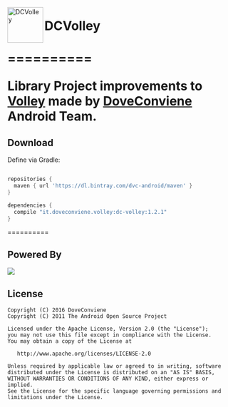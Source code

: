 <img src="https://s21.postimg.org/mqzse00af/dc_volley_logo.png" width="80px" align="left" alt="DCVolley"/><h1>DCVolley<h1/>

==========

Library Project improvements to [Volley](https://android.googlesource.com/platform/frameworks/volley) made by [DoveConviene](https://www.doveconviene.it) Android Team.

## Download

Define via Gradle:
```groovy

repositories {
  maven { url 'https://dl.bintray.com/dvc-android/maven' }
}

dependencies {
  compile "it.doveconviene.volley:dc-volley:1.2.1"
}

```

==========

## Powered By

![](https://corporate.doveconviene.it/wp-content/uploads/2015/07/logo-it-low.png)

## License


    Copyright (C) 2016 DoveConviene
    Copyright (C) 2011 The Android Open Source Project

    Licensed under the Apache License, Version 2.0 (the "License");
    you may not use this file except in compliance with the License.
    You may obtain a copy of the License at

       http://www.apache.org/licenses/LICENSE-2.0

    Unless required by applicable law or agreed to in writing, software
    distributed under the License is distributed on an "AS IS" BASIS,
    WITHOUT WARRANTIES OR CONDITIONS OF ANY KIND, either express or implied.
    See the License for the specific language governing permissions and
    limitations under the License.

